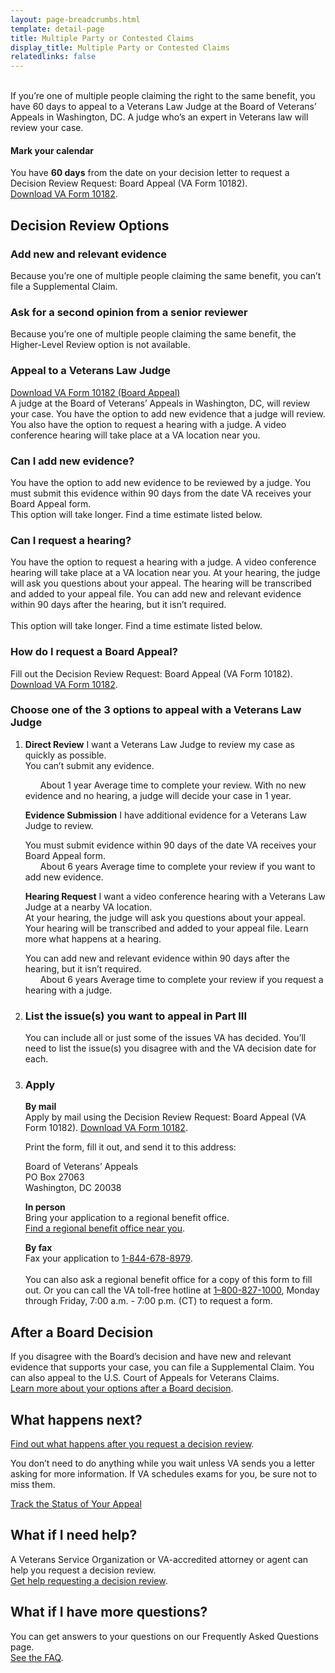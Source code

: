 ```yaml
---
layout: page-breadcrumbs.html
template: detail-page
title: Multiple Party or Contested Claims
display_title: Multiple Party or Contested Claims
relatedlinks: false
---
```

<br>
<div itemprop="description" class="va-introtext">
If you’re one of multiple people claiming the right to the same benefit, you have 60 days to appeal to a Veterans Law Judge at the Board of Veterans’ Appeals in Washington, DC. A judge who’s an expert in Veterans law will review your case.
</div>

<div class="usa-alert usa-alert-info">
  <div class="usa-alert-body">
    <h4 class="usa-alert-heading">
      Mark your calendar 
    </h4>
    <p class="usa-alert-text">
      You have <b>60 days</b> from the date on your decision letter to request a Decision Review Request: Board Appeal (VA Form 10182). 
      <br>
      <a href="/decision-reviews/forms/board-appeal-10182.pdf">Download VA Form 10182</a>.
    </p>
  </div>
</div>

## Decision Review Options

### Add new and relevant evidence

Because you’re one of multiple people claiming the same benefit, you can’t file a  Supplemental Claim.

### Ask for a second opinion from a senior reviewer

Because you’re one of multiple people claiming the same benefit, the Higher-Level Review option is not available.

### Appeal to a Veterans Law Judge

[Download VA Form 10182 (Board Appeal)](/decision-reviews/forms/board-appeal-10182.pdf)
<br>
A judge at the Board of Veterans’ Appeals in Washington, DC, will review your case.
You have the option to add new evidence that a judge will review.
<br>
You also have the option to request a hearing with a judge. A video conference hearing will take place at a VA location near you.

### Can I add new evidence?

<div class ="vads-u-display--flex vads-u-margin-y--1">
  <div class="vads-u-flex--auto">
    <span class="heading-level-3" style="margin-right: 1.5rem"><i class="far fa-copy"></i></span>
  </div>
  <div class="vads-u-flex--1">  
      You have the option to add new evidence to be reviewed by a judge. You must submit this evidence within 90 days from the date VA receives your Board Appeal form. 
      <br>
      This option will take longer. Find a time estimate listed below.
  </div>
</div>  

### Can I request a hearing?

You have the option to request a hearing with a judge. A video conference hearing will take place at a VA location near you. At your hearing, the judge will ask you questions about your appeal. The hearing will be transcribed and added to your appeal file. You can add new and relevant evidence within 90 days after the hearing, but it isn’t required.
<br>
<br>
This option will take longer. Find a time estimate listed below.

### How do I request a Board Appeal?

Fill out the Decision Review Request: Board Appeal (VA Form 10182).
<br>
[Download VA Form 10182](/decision-reviews/forms/board-appeal-10182.pdf). 

### Choose one of the 3 options to appeal with a Veterans Law Judge
<ol class="process">
  <li class="process-step list-one">

__Direct Review__
I want a Veterans Law Judge to review my case as quickly as possible.  
You can’t submit any evidence.

<div class="card information">
  <span class="number"><span class="heading-level-3"><i class="far fa-clock" style="margin-right: 1.5rem"></i> About 1 year</span></span>
  <span class="description">Average time to complete your review. With no new evidence and no hearing, a judge will decide your case in 1 year.</span>
</div>

__Evidence Submission__
I have additional evidence for a Veterans Law Judge to review.

<div class ="vads-u-display--flex vads-u-margin-y--1">
  <div class="vads-u-flex--auto">
    <span class="heading-level-3" style="margin-right: 1.5rem"><i class="far fa-copy"></i></span>
  </div>
  <div class="vads-u-flex--1">  
    You must submit evidence within 90 days of the date VA receives your Board Appeal form.
  </div>   
</div>
<div class="card information">
  <span class="number"><span class="heading-level-3"><i class="far fa-clock" style="margin-right: 1.5rem"></i> About 6 years</span></span>
  <span class="description">Average time to complete your review if you want to add new evidence.</span>
</div>

__Hearing Request__
I want a video conference hearing with a Veterans Law Judge at a nearby VA location.
<br>
At your hearing, the judge will ask you questions about your appeal. Your hearing will be transcribed and added to your appeal file.
Learn more what happens at a hearing.
<br>
<div class ="vads-u-display--flex vads-u-margin-y--1">
  <div class="vads-u-flex--auto">
    <span class="heading-level-3" style="margin-right: 1.5rem"><i class="far fa-copy"></i></span>
  </div>
  <div class="vads-u-flex--1">  
     You can add new and relevant evidence within 90 days after the hearing, but it isn’t required.
  </div>   
</div>
<div class="card information">
  <span class="number"><span class="heading-level-3"><i class="far fa-clock" style="margin-right: 1.5rem"></i> About 6 years</span></span>
  <span class="description">Average time to complete your review if you request a hearing with a judge.</span>
</div>
  </li>

  <li class="process-step list-two">

  ### List the issue(s) you want to appeal in Part III
  You can include all or just some of the issues VA has decided. You’ll need to list the issue(s) you disagree with and the VA decision date for each.

  </li>

  <li class="process-step list-three">

### Apply
__By mail__
<br>
Apply by mail using the Decision Review Request: Board Appeal (VA Form 10182). 
[Download VA Form 10182](/decision-reviews/forms/board-appeal-10182.pdf). 
<br>

Print the form, fill it out, and send it to this address:
<p class="va-address-block">
Board of Veterans’ Appeals<br>
PO Box 27063<br>
Washington, DC 20038<br>

__In person__
<br>
Bring your application to a regional benefit office.
<br> 
[Find a regional benefit office near you](/find-locations/).

__By fax__
<br>
Fax your application to <a href="tel:+1phonenumber">1-844-678-8979</a>.
<br>
<br>
You can also ask a regional benefit office for a copy of this form to fill out. Or you can call the VA toll-free hotline at <a href="tel:+1phonenumber">1–800-827-1000</a>, Monday through Friday, 7:00 a.m. - 7:00 p.m. (CT) to request a form.
</p>
  </li>
</ol>

## After a Board Decision

If you disagree with the Board’s decision and have new and relevant evidence that supports your case, you can file a Supplemental Claim. You can also appeal to the U.S. Court of Appeals for Veterans Claims.
<br> 
[Learn more about your options after a Board decision](/decision-reviews/board-appeal/after-board-appeal-decision/).

## What happens next?

[Find out what happens after you request a decision review](/decision-reviews/after-you-request-review/).

You don’t need to do anything while you wait unless VA sends you a letter asking for more information. If VA schedules exams for you, be sure not to miss them.

<a href="/claim-or-appeal-status/" class="usa-button-primary">Track the Status of Your Appeal</a>

## What if I need help?

A Veterans Service Organization or VA-accredited attorney or agent can help you request a decision review.
<br> 
[Get help requesting a decision review](/decision-reviews/get-help-with-review-request/).

## What if I have more questions?

You can get answers to your questions on our Frequently Asked Questions page.
<br>
[See the FAQ](/decision-reviews/faq/).
